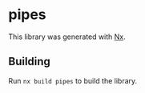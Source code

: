 # pipes

This library was generated with [Nx](https://nx.dev).

## Building

Run `nx build pipes` to build the library.

